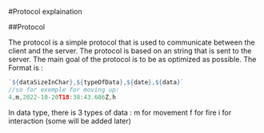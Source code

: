 #Protocol explaination

##Protocol

The protocol is a simple protocol that is used to communicate between the client and the server. The protocol is based on an string that is sent to the server. The main goal of the protocol is to be as optimized as possible.
The Format is :

```js
`${dataSizeInChar},${typeOfData},${date},${data}`
//so for exemple for moving up:
4,m,2022-10-20T18:38:43.686Z,h
```

In data type, there is 3 types of data :
m for movement
f for fire
i for interaction
(some will be added later)
